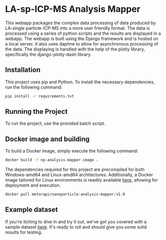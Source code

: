 # LA-sp-ICP-MS Analysis Mapper

This webapp packages the complex data processing of data produced by LA-single particle-ICP-MS into a more user friendly format.
The data is processed using a series of python scripts and the results are displayed in a webapp.
The webapp is built using the Django framework and is hosted on a local server. It also uses daphne to allow for asynchronous processing of the data.
The displaying is handled with the help of the plotly library, specifically the django-plotly-dash library.

## Installation

This project uses pip and Python. To install the necessary dependencies, run the following command:

```sh
pip install -r requirements.txt
```

## Running the Project

To run the project, use the provided batch script.

## 

## Docker image and building

To build a Docker image, simply execute the following command:

```sh
docker build -t np-analysis-mapper-image .
```

The dependencies required for this project are precompiled for both Windows-amd64 and Linux-amd64 architectures. Additionally, a Docker image tailored for Linux environments is readily available [here](https://hub.docker.com/r/metarapi/nanoparticle-analysis-mapper/tags), allowing for deployment and execution.

```sh
docker pull metarapi/nanoparticle-analysis-mapper:v1.0
```

## Example dataset

If you're itching to dive in and try it out, we've got you covered with a sample dataset [here](https://dino64s.duckdns.org/s/bz8waMP6KPBpFHA). It's ready to roll and should give you some solid results for testing.
